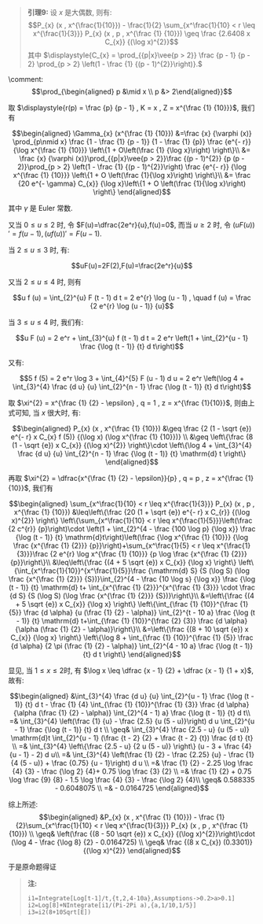 

> **引理9:**
> 设 $x$ 是大偶数, 则有:
> $$P_{x} (x , x^{\frac{1}{10}}) - \frac{1}{2} \sum_{x^\frac{1}{10} < r \leq x^{\frac{1}{3}}} P_{x} (x , p , x^{\frac {1} {10}}) \geq \frac {2.6408 x C_{x}} {(\log x)^{2}}$$
> 其中 $\displaystyle{C_{x} = \prod_{{p|x}\vee{p > 2}} \frac {p - 1} {p - 2} \prod_{p > 2} \left(1 - \frac {1} {(p - 1)^{2}}\right)}.$

\comment: $$\prod_{\begin{aligned} p &\mid x \\ p &> 2\end{aligned}}$$



取 $\displaystyle{r(p) = \frac {p} {p - 1} , K = x , Z = x^{\frac {1} {10}}}$, 我们有

$$\begin{aligned}
\Gamma_{x} (x^{\frac {1} {10}})
&=\frac {x} {\varphi (x)} \prod_{p\nmid x} \frac {1 - \frac {1} {p - 1}} {1 - \frac {1} {p}} \frac {e^{- r}} {\log x^{\frac {1} {10}}} \left\{1 + O\left(\frac {1} {\log x}\right) \right\}\\
&= \frac {x} {\varphi (x)}\prod_{{p|x}\vee{p > 2}}\frac {(p - 1)^{2}} {p (p - 2)}\prod_{p > 2} \left(1 - \frac {1} {(p - 1)^{2}}\right) \frac {e^{- r}} {\log x^{\frac {1} {10}}} \left\{1 + O \left(\frac {1}{\log x}\right) \right\}\\
&= \frac {20 e^{- \gamma} C_{x}} {\log x}\left\{1 + O \left(\frac {1}{\log x}\right) \right\}
\end{aligned}$$

其中 $\gamma$ 是 Euler 常数. 

又当 $0\le u\leq2$ 时, 令 $F(u)=\dfrac{2e^r}{u},f(u)=0$, 而当 $u\geq2$ 时, 令 $(uF(u))'=f(u-1),(uf(u))'=F(u-1)$.

当 $2\le u\leq 3$ 时, 有:

$$uF(u)=2F(2),F(u)=\frac{2e^r}{u}$$

又当 $2\leq u\leq 4$ 时, 则有

$$u f (u) = \int_{2}^{u} F (t - 1) d t = 2 e^{r} \log (u - 1) , \quad f (u) = \frac {2 e^{r} \log (u - 1)} {u}$$

当 $3\leq u\leq 4$ 时, 我们有:

$$u F (u) = 2 e^r + \int_{3}^{u} f (t - 1) d t = 2 e^r \left(1 + \int_{2}^{u - 1} \frac {\log (t - 1)} {t} d t\right)$$

又有:

$$5 f (5) = 2 e^r \log 3 + \int_{4}^{5} F (u - 1) d u = 2 e^r \left(\log 4 + \int_{3}^{4} \frac {d u} {u} \int_{2}^{n - 1} \frac {\log (t - 1)} {t} d t\right)$$

取 $\xi^{2} = x^{\frac {1} {2} - \epsilon} , q = 1 ,  z = x^{\frac {1}{10}}$, 则由上式可知, 当 $x$ 很大时, 有: 

$$\begin{aligned}
P_{x} (x , x^{\frac {1} {10}}) 
&\geq \frac {2 (1 - \sqrt {e}) e^{- r} x C_{x} f (5)} {(\log x) (\log x^{\frac {1} {10}})} \\
&\geq \left\{\frac {8 (1 - \sqrt {e}) x C_{x}} {(\log x)^{2}} \right\}\cdot \left\{\log 4 + \int_{3}^{4} \frac {d u} {u} \int_{2}^{n - 1} \frac {\log (t - 1)} {t} \mathrm{d} t \right\}
\end{aligned}$$

再取 $\xi^{2} = \dfrac{x^{\frac {1} {2} - \epsilon}}{p} , q = p ,  z = x^{\frac {1}{10}}$, 我们有

$$\begin{aligned}
\sum_{x^\frac{1}{10} < r \leq x^{\frac{1}{3}}} P_{x} (x , p , x^{\frac {1} {10}})
&\leq\left\{\frac {20 (1 + \sqrt {e}) e^{- r} x C_{r}} {(\log x)^{2}} \right\}
\left\{\sum_{x^\frac{1}{10} < r \leq x^{\frac{1}{5}}}\left(\frac {2 c^{r}} {p}\right)\cdot \left(1 + \int_{2}^{4 - \frac {100 \log p} {\log x}} \frac {\log (t - 1)} {t} \mathrm{d}t\right)\left(\frac {\log x^{\frac {1} {10}}} {\log \frac {x^{\frac {1} {2}}} {p}}\right)+\sum_{x^\frac{1}{5} < r \leq x^{\frac{1}{3}}}\frac {2 e^{r} \log x^{\frac {1} {10}}} {p \log \frac {x^{\frac {1} {2}}} {p}}\right\}\\
&\leq\left\{\frac {(4 + 5 \sqrt {e}) x C_{x}} {\log x} \right\}
\left\{\int_{x^\frac{1}{10}}^{x^\frac{1}{5}}\frac {\mathrm{d} S} {S (\log S) (\log \frac {x^{\frac {1} {2}}} {S})}\int_{2}^{4 - \frac {10 \log s} {\log x}} \frac {\log (t - 1)} {t} \mathrm{d} t+ \int_{x^{\frac {1} {2}}}^{x^{\frac {1} {3}}} \cdot \frac {d S} {S (\log S) (\log \frac {x^{\frac {1} {2}}} {S})}\right\}\\
&=\left\{\frac {(4 + 5 \sqrt {e}) x C_{x}} {\log x} \right\}
\left\{\int_{\frac {1} {10}}^{\frac {1} {5}} \frac {d \alpha} {u (\frac {1} {2} - \alpha)} \int_{2}^{t - 10 a} \frac {\log (t - 1)} {t} \mathrm{d} t+\int_{\frac {1} {10}}^{\frac {2} {3}} \frac {d \alpha} {\alpha (\frac {1} {2} - \alpha)}\right\}\\
&=\left\{\frac {(8 + 10 \sqrt {e}) x C_{x}} {\log x} \right\}
\left\{\log 8 + \int_{\frac {1} {10}}^{\frac {1} {5}} \frac {d \alpha} {2 \pi (\frac {1} {2} - \alpha)} \int_{2}^{4 - 10 a} \frac {\log (t - 1)} {t} d t \right\}
\end{aligned}$$

显见, 当 $1\leq x \leq 2$时, 有 $\log x \leq \dfrac {x - 1} {2} + \dfrac {x - 1} {1 + x}$, 故有:

$$\begin{aligned}
&\int_{3}^{4} \frac {d u} {u} \int_{2}^{u - 1} \frac {\log (t - 1)} {t} d t - \frac {1} {4} \int_{\frac {1} {10}}^{\frac {1} {3}} \frac {d \alpha} {\alpha (\frac {1} {2} - \alpha)} \int_{2}^{4 - 1) a} \frac {\log (t - 1)} {t} d t\\
=& \int_{3}^{4} \left(\frac {1} {u} - \frac {2.5} {u (5 - u)}\right) d u \int_{2}^{u - 1} \frac {\log (t - 1)} {t} d t \\
\geq& \int_{3}^{4} \frac {2.5 - u} {u (5 - u)} \mathrm{d}t \int_{2}^{u - 1} (\frac {t - 2} {2} + \frac {t - 2} {t}) \frac {d t} {t} \\
=& \int_{3}^{4} \left\{\frac {2.5 - u} {2 u (5 - u)} \right\} (u - 3 + \frac {4} {u - 1} - 2) d u\\
=& \int_{3}^{4} \left(\frac {1} {2} - \frac {2.25} {u} - \frac {1} {4 (5 - u)} + \frac {0.75} {u - 1}\right) d u \\
=& \frac {1} {2} - 2.25 \log \frac {4} {3} - \frac {\log 2} {4}+ 0.75 \log \frac {3} {2} \\
=& \frac {1} {2} + 0.75 \log \frac {9} {8} - 1.5 \log \frac {4} {3} - \frac {\log 2} {4}\\
\geq& 0.588335 - 0.6048075 \\
=& - 0.0164725
\end{aligned}$$

综上所述:
$$\begin{aligned}
&P_{x} (x , x^{\frac {1} {10}}) - \frac {1} {2}\sum_{x^\frac{1}{10} < r \leq x^{\frac{1}{3}}} P_{x} (x , p , x^{\frac {1} {10}}) \\
\geq& \left(\frac {(8 - 50 \sqrt {e}) x C_{x}} {(\log x)^{2}}\right)\cdot (\log 4 - \frac {\log 8} {2} - 0.0164725) \\
\geq& \frac {(8 x C_{x}) (0.3301)} {(\log x)^{2}}
\end{aligned}$$

于是原命题得证

> **注:**
> 
> ```
> i1=Integrate[Log[t-1]/t,{t,2,4-10a},Assumptions->0.2>a>0.1]
> i2=Log[8]+NIntegrate[i1/(Pi-2Pi a),{a,1/10,1/5}]
> i3=i2(8+10Sqrt[E])
> ```
